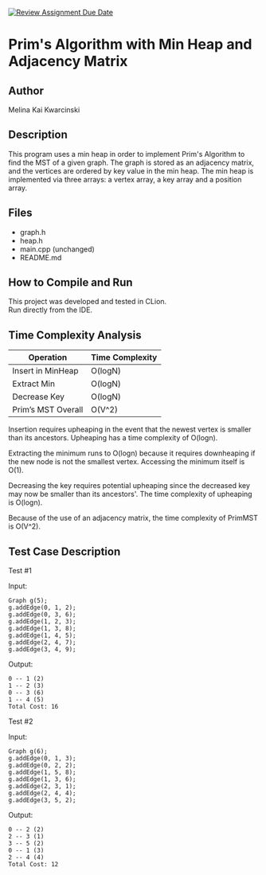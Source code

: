 [![Review Assignment Due Date](https://classroom.github.com/assets/deadline-readme-button-22041afd0340ce965d47ae6ef1cefeee28c7c493a6346c4f15d667ab976d596c.svg)](https://classroom.github.com/a/K_t6ffJX)
# Prim's Algorithm with Min Heap and Adjacency Matrix

## Author
Melina Kai Kwarcinski

## Description
This program uses a min heap in order to implement Prim's Algorithm to find the MST of a given graph.
The graph is stored as an adjacency matrix, and the vertices are ordered by key value in the min heap.
The min heap is implemented via three arrays: a vertex array, a key array and a position array. 

## Files
- graph.h
- heap.h
- main.cpp (unchanged)
- README.md

## How to Compile and Run
This project was developed and tested in CLion.  
Run directly from the IDE.

## Time Complexity Analysis


| Operation            | Time Complexity |
|----------------------|-----------------|
| Insert in MinHeap    | O(logN)         |
| Extract Min          | O(logN)         |
| Decrease Key         | O(logN)         |
| Prim’s MST Overall   | O(V^2)          |

Insertion requires upheaping in the event that the newest vertex is smaller than its ancestors. Upheaping has
a time complexity of O(logn). 

Extracting the minimum runs to O(logn) because it requires downheaping if the new node is not the smallest vertex.
Accessing the minimum itself is O(1).

Decreasing the key requires potential upheaping since the decreased key may now be smaller than its ancestors'. The
time complexity of upheaping is O(logn).

Because of the use of an adjacency matrix, the time complexity of PrimMST is O(V^2). 

## Test Case Description

Test #1

Input:

    Graph g(5);
    g.addEdge(0, 1, 2);
    g.addEdge(0, 3, 6);
    g.addEdge(1, 2, 3);
    g.addEdge(1, 3, 8);
    g.addEdge(1, 4, 5);
    g.addEdge(2, 4, 7);
    g.addEdge(3, 4, 9);


Output:

    0 -- 1 (2)
    1 -- 2 (3)
    0 -- 3 (6)
    1 -- 4 (5)
    Total Cost: 16

Test #2

Input:

    Graph g(6);
    g.addEdge(0, 1, 3);
    g.addEdge(0, 2, 2);
    g.addEdge(1, 5, 8);
    g.addEdge(1, 3, 6);
    g.addEdge(2, 3, 1);
    g.addEdge(2, 4, 4);
    g.addEdge(3, 5, 2);

Output:

    0 -- 2 (2)
    2 -- 3 (1)
    3 -- 5 (2)
    0 -- 1 (3)
    2 -- 4 (4)
    Total Cost: 12


